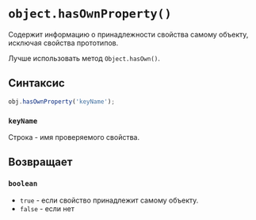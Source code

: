 # `object.hasOwnProperty()`

Содержит информацию о принадлежности свойства самому объекту, исключая свойства прототипов.

Лучше использовать метод `Object.hasOwn()`.

## Синтаксис

```js
obj.hasOwnProperty('keyName');
```

### `keyName`

Строка - имя проверяемого свойства.

## Возвращает

### `boolean`

- `true` - если свойство принадлежит самому объекту.
- `false` - если нет
